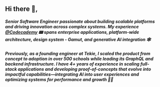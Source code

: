 ## Hi there 👋,

##### Senior Software Engineer passionate about building scalable platforms and driving innovation across complex systems. My experience [@Codecademy](https://www.codecademy.com/profiles/smithg09) 📟  spans enterprise applications, platform-wide architecture, design system - Gamut, and generative AI integration 🕸️

##### Previously, as a founding engineer at Tekie, I scaled the product from concept to adoption in over 500 schools while leading its GraphQL and backend infrastructure. I have 4+ years of experience in scaling full-stack applications and developing proof-of-concepts that evolve into impactful capabilities—integrating AI into user experiences and optimizing systems for performance and growth 👨‍💻
